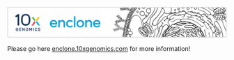 <a name="top" style="display:block; position:relative; top:-150px;"></a>

<img src="img/enclone_banner.png" alt="enclone banner" title="enclone banner" />

Please go here <a href="enclone.10xgenomics.com">enclone.10xgenomics.com</a> for more information!
